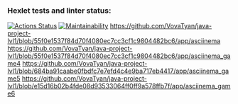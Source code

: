 ### Hexlet tests and linter status:
[![Actions Status](https://github.com/VovaTyan/java-project-lvl1/workflows/hexlet-check/badge.svg)](https://github.com/VovaTyan/java-project-lvl1/actions)
[![Maintainability](https://api.codeclimate.com/v1/badges/37ef8aadf552d431ea48/maintainability)](https://codeclimate.com/github/VovaTyan/java-project-lvl1/maintainability)
https://github.com/VovaTyan/java-project-lvl1/blob/55f0e1537f84d70f4080ec7cc3cf1c9804482bc6/app/asciinema
https://github.com/VovaTyan/java-project-lvl1/blob/55f0e1537f84d70f4080ec7cc3cf1c9804482bc6/app/asciinema_game4
https://github.com/VovaTyan/java-project-lvl1/blob/684ba91caabe0fbdfc7e7efd4c4e9ba717eb4417/app/asciinema_game5
https://github.com/VovaTyan/java-project-lvl1/blob/e15d16b02b4fde08d93533064ff0ff9a578ffb7f/app/asciinema_game6
